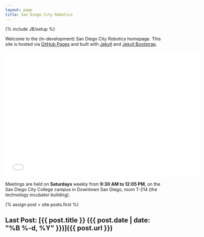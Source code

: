 ```yaml
---
layout: page
title: San Diego City Robotics
---
```

{% include JB/setup %}

Welcome to the (in-development) San Diego City Robotics homepage. This site is hosted via [GitHub Pages](https://pages.github.com) and built with [Jekyll](http://jekyllrb.com/) and [Jekyll Bootstrap](http://jekyllbootstrap.com/).

<iframe width="620" height="400" src="//www.youtube.com/embed/SIQrtIMvYTE?rel=0&amp;showinfo=0" frameborder="0" allowfullscreen></iframe>

Meetings are held on **Saturdays** weekly from **9:30 AM to 12:05 PM**, on the San Diego City College campus in Downtown San Diego, room T-214 (the technology incubator building).

{% assign post = site.posts.first %}

## Last Post: [{{ post.title }} ({{ post.date | date: "%B %-d, %Y" }})]({{ post.url }})
